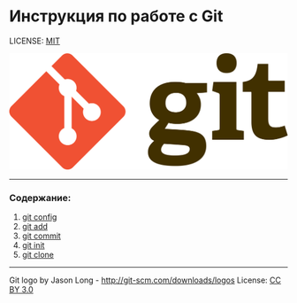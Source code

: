 # Инструкция по работе с Git

LICENSE: [MIT](./license.md)


![git logo](./assets/git-logo.png)


----
### Содержание:

1. [git config](./assets/config.md)
2. [git add](./assets/add.md)
3. [git commit](./assets/commit.md)
4. [git init](./assets/init.md)
5. [git clone](./assets/clone.md)


---

Git logo by Jason Long - http://git-scm.com/downloads/logos
License: [CC BY 3.0](https://creativecommons.org/licenses/by/3.0/)

